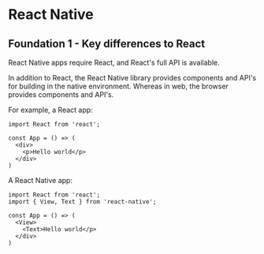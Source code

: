 # React Native

## Foundation 1 - Key differences to React

React Native apps require React, and React's full API is available.

In addition to React, the React Native library provides components and API's for building in the native environment. Whereas in web, the browser provides components and API's.

For example, a React app:

```
import React from 'react';

const App = () => (
  <div>
    <p>Hello world</p>
  </div>
)
```

A React Native app:

```
import React from 'react';
import { View, Text } from 'react-native';

const App = () => (
  <View>
    <Text>Hello world</p>
  </div>
)
```
